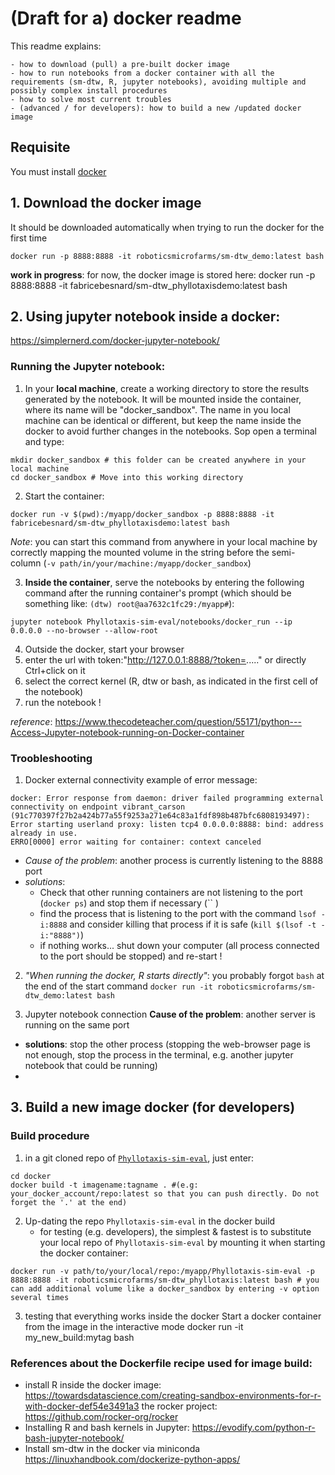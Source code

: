 # (Draft for a) docker readme

This readme explains:

    - how to download (pull) a pre-built docker image
    - how to run notebooks from a docker container with all the requirements (sm-dtw, R, jupyter notebooks), avoiding multiple and possibly complex install procedures
    - how to solve most current troubles
    - (advanced / for developers): how to build a new /updated docker image

## Requisite
You must install [docker](https://docs.docker.com/desktop/#download-and-install)
## 1. Download the docker image
It should be downloaded automatically when trying to run the docker for the first time
```
docker run -p 8888:8888 -it roboticsmicrofarms/sm-dtw_demo:latest bash
```
**work in progress**: for now, the docker image is stored here:
docker run -p 8888:8888 -it fabricebesnard/sm-dtw_phyllotaxisdemo:latest  bash

## 2. Using jupyter notebook inside a docker:
https://simplernerd.com/docker-jupyter-notebook/

### Running the Jupyter notebook:
1. In your **local machine**, create a working directory to store the results generated by the notebook. It will be mounted inside the container, where its name will be "docker_sandbox". The name in you local machine can be identical or different, but keep the name inside the docker to avoid further changes in the notebooks. Sop open a terminal and type: 
```
mkdir docker_sandbox # this folder can be created anywhere in your local machine
cd docker_sandbox # Move into this working directory
```   

2. Start the container:
```
docker run -v $(pwd):/myapp/docker_sandbox -p 8888:8888 -it fabricebesnard/sm-dtw_phyllotaxisdemo:latest bash
```
*Note*: you can start this command from anywhere in your local machine by correctly mapping the mounted volume in the string before the semi-column (`-v path/in/your/machine:/myapp/docker_sandbox`) 

3. **Inside the container**, serve the notebooks by entering the following command after the running container's prompt (which should be something like: `(dtw) root@aa7632c1fc29:/myapp#`):
```
jupyter notebook Phyllotaxis-sim-eval/notebooks/docker_run --ip 0.0.0.0 --no-browser --allow-root
```
4.  Outside the docker, start your browser
5. enter the url with token:"http://127.0.0.1:8888/?token=....." or directly Ctrl+click on it
6. select the correct kernel (R, dtw or bash, as indicated in the first cell of the notebook)
7. run the notebook !

*reference*: https://www.thecodeteacher.com/question/55171/python---Access-Jupyter-notebook-running-on-Docker-container
### Troobleshooting
1. Docker external connectivity
example of error message:
```
docker: Error response from daemon: driver failed programming external connectivity on endpoint vibrant_carson (91c770397f27b2a424b77a55f9253a271e64c83a1fdf898b487bfc6808193497): Error starting userland proxy: listen tcp4 0.0.0.0:8888: bind: address already in use.
ERRO[0000] error waiting for container: context canceled
```
   - *Cause of the problem*: another process is currently listening to the 8888 port
   - *solutions*: 
       - Check that other running containers are not listening to the port (`docker ps`) and stop them if necessary (`` )
       - find the process that is listening to the port with the command `lsof -i:8888` and consider killing that process if it is safe (`kill $(lsof -t -i:"8888")`)
       - if nothing works... shut down your computer  (all process connected to the port should be stopped) and re-start !

2. *"When running the docker, R starts directly"*: you probably forgot `bash` at the end of the start command `docker run -it roboticsmicrofarms/sm-dtw_demo:latest bash`

2. Jupyter notebook connection
**Cause of the problem**: another server is running on the same port 
- **solutions**: stop the other process (stopping the web-browser page is not enough, stop the process in the terminal, e.g. another jupyter notebook that could be running)
- 
## 3. Build a new image docker (for developers)
### Build procedure
1. in a git cloned repo of [`Phyllotaxis-sim-eval`](https://github.com/fabfabBesnard/Phyllotaxis-sim-eval), just enter:
```
cd docker
docker build -t imagename:tagname . #(e.g: your_docker_account/repo:latest so that you can push directly. Do not forget the '.' at the end)
```
2. Up-dating the repo `Phyllotaxis-sim-eval` in the docker build
   - for testing (e.g. developers), the simplest & fastest is to substitute your local repo of `Phyllotaxis-sim-eval` by mounting it when starting the docker container:
```
docker run -v path/to/your/local/repo:/myapp/Phyllotaxis-sim-eval -p 8888:8888 -it roboticsmicrofarms/sm-dtw_phyllotaxis:latest bash # you can add additional volume like a docker_sandbox by entering -v option several times
```
3. testing that everything works inside the docker
Start a docker container from the image in the interactive mode
docker run -it my_new_build:mytag bash

### References about the Dockerfile recipe used for image build:

- install R inside the docker image: https://towardsdatascience.com/creating-sandbox-environments-for-r-with-docker-def54e3491a3
the rocker project: https://github.com/rocker-org/rocker
- Installing R and bash kernels in Jupyter:
https://evodify.com/python-r-bash-jupyter-notebook/
- Install sm-dtw in the docker via miniconda
https://linuxhandbook.com/dockerize-python-apps/